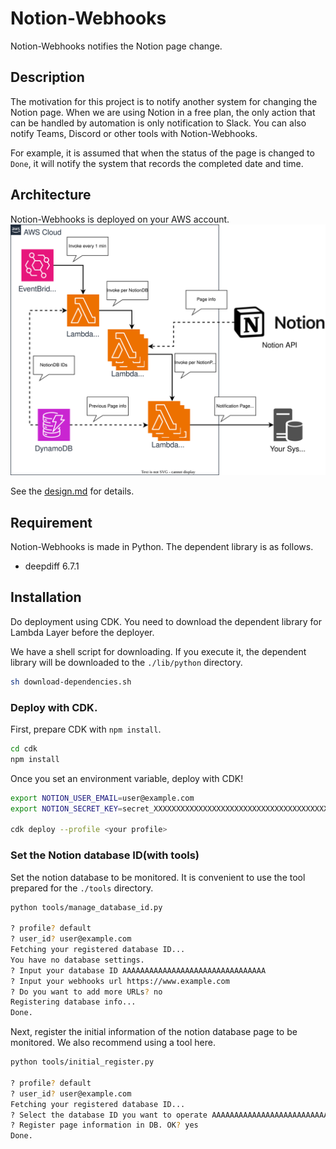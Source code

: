 # Notion-Webhooks

Notion-Webhooks notifies the Notion page change.

## Description

The motivation for this project is to notify another system for changing the Notion page. When we are using Notion in a free plan, the only action that can be handled by automation is only notification to Slack. You can also notify Teams, Discord or other tools with Notion-Webhooks.

For example, it is assumed that when the status of the page is changed to `Done`, it will notify the system that records the completed date and time.

## Architecture

Notion-Webhooks is deployed on your AWS account.
![image](./docs/assets/architecture.svg)

See the [design.md](./docs/design.md) for details.

## Requirement

Notion-Webhooks is made in Python. The dependent library is as follows.

- deepdiff 6.7.1


## Installation

Do deployment using CDK.
You need to download the dependent library for Lambda Layer before the deployer.

We have a shell script for downloading.
If you execute it, the dependent library will be downloaded to the `./lib/python` directory.

```bash
sh download-dependencies.sh
```

### Deploy with CDK.

First, prepare CDK with `npm install`.

```bash
cd cdk
npm install
```

Once you set an environment variable, deploy with CDK!
```bash
export NOTION_USER_EMAIL=user@example.com
export NOTION_SECRET_KEY=secret_XXXXXXXXXXXXXXXXXXXXXXXXXXXXXXXXXXXXXXXXXXX

cdk deploy --profile <your profile>
```

### Set the Notion database ID(with tools)

Set the notion database to be monitored.
It is convenient to use the tool prepared for the `./tools` directory.

```bash
python tools/manage_database_id.py 

? profile? default
? user_id? user@example.com
Fetching your registered database ID...
You have no database settings.
? Input your database ID AAAAAAAAAAAAAAAAAAAAAAAAAAAAAAAA
? Input your webhooks url https://www.example.com
? Do you want to add more URLs? no
Registering database info...
Done.
```

Next, register the initial information of the notion database page to be monitored.
We also recommend using a tool here.

```bash
python tools/initial_register.py 

? profile? default
? user_id? user@example.com
Fetching your registered database ID...
? Select the database ID you want to operate AAAAAAAAAAAAAAAAAAAAAAAAAAAAAAAA
? Register page information in DB. OK? yes
Done.                                                                       
```
